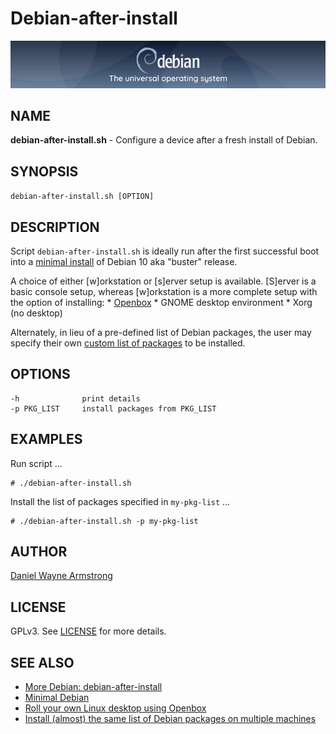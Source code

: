 Debian-after-install
====================

![Debian](debian-banner.png)

NAME
----

**debian-after-install.sh** - Configure a device after a fresh install of Debian.

SYNOPSIS
--------

`debian-after-install.sh [OPTION]`

DESCRIPTION
-----------

Script `debian-after-install.sh` is ideally run after the first successful boot into a [minimal install](https://www.circuidipity.com/minimal-debian/) of Debian 10 aka "buster" release.

A choice of either [w]orkstation or [s]erver setup is available. [S]erver is a basic console setup, whereas [w]orkstation is a more complete setup with the option of installing:
    * [Openbox](https://www.circuidipity.com/openbox/)
    * GNOME desktop environment
    * Xorg (no desktop)
    
Alternately, in lieu of a pre-defined list of Debian packages, the user may specify their own [custom list of packages](https://www.circuidipity.com/debian-package-list/) to be installed.

OPTIONS
-------

```
-h              print details
-p PKG_LIST     install packages from PKG_LIST
```

EXAMPLES
--------

Run script ...

```
# ./debian-after-install.sh
```

Install the list of packages specified in `my-pkg-list` ...

```
# ./debian-after-install.sh -p my-pkg-list
```

AUTHOR
------

[Daniel Wayne Armstrong](https://www.dwarmstrong.org)

LICENSE
-------

GPLv3. See [LICENSE](https://github.com/vonbrownie/linux-post-install/blob/master/LICENSE) for more details.

SEE ALSO
--------

* [More Debian: debian-after-install](https://www.circuidipity.com/debian-after-install/)
* [Minimal Debian](https://www.circuidipity.com/minimal-debian/)
* [Roll your own Linux desktop using Openbox](https://www.circuidipity.com/openbox/)
* [Install (almost) the same list of Debian packages on multiple machines](https://www.circuidipity.com/debian-package-list/)
